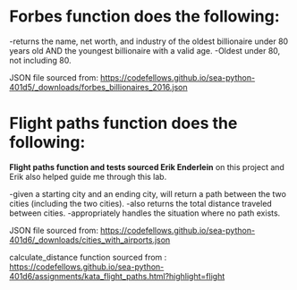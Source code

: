 <h1>Forbes function does the following:</h1>

-returns the name, net worth, and industry of the oldest billionaire under 80 years old AND the youngest billionaire with a valid age.
-Oldest under 80, not including 80.

JSON file sourced from:
https://codefellows.github.io/sea-python-401d5/_downloads/forbes_billionaires_2016.json



<h1>Flight paths function does the following:</h1>
<strong>Flight paths function and tests sourced Erik Enderlein</strong> on this project and Erik also helped guide me through this lab.

-given a starting city and an ending city, will return a path between the two cities (including the two cities).
-also returns the total distance traveled between cities.
-appropriately handles the situation where no path exists.

JSON file sourced from:
https://codefellows.github.io/sea-python-401d6/_downloads/cities_with_airports.json

calculate_distance function sourced from :
https://codefellows.github.io/sea-python-401d6/assignments/kata_flight_paths.html?highlight=flight
